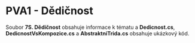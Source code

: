 # PVA1 - Dědičnost

Soubor **7S. Dědičnost** obsahuje informace k tématu a **Dedicnost.cs**, **DedicnostVsKompozice.cs** a **AbstraktniTrida.cs** obsahuje ukázkový kód.
